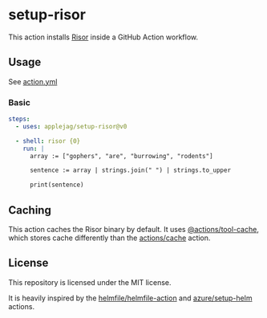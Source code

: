 # setup-risor

This action installs [Risor](https://risor.io/) inside a GitHub Action workflow.

## Usage

See [action.yml](./action.yml)

### Basic

```yaml
steps:
  - uses: applejag/setup-risor@v0

  - shell: risor {0}
    run: |
      array := ["gophers", "are", "burrowing", "rodents"]

      sentence := array | strings.join(" ") | strings.to_upper

      print(sentence)
```

## Caching

This action caches the Risor binary by default.
It uses [@actions/tool-cache](https://github.com/actions/toolkit/tree/main/packages/tool-cache),
which stores cache differently than the [actions/cache](https://github.com/actions/cache)
action.

## License

This repository is licensed under the MIT license.

It is heavily inspired by the [helmfile/helmfile-action](https://github.com/helmfile/helmfile-action)
and [azure/setup-helm](https://github.com/Azure/setup-helm) actions.
